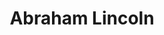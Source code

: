 ---
pid: mp176
title: Abraham Lincoln
location_transcription: Center City
coordinates: "[-75.159917558763, 39.950444292888]"
zipcode: '19148'
gen_neighborhood: South Philadelphia
neighborhood: Whitman,Pennsport,South Philadelphia
outside_phl: 
age: '9'
age_range: 6-13
instagram: 
image_file_name: mp_176.jpg
proposal_transcription: He believed that everyone was the same no matter what color
  your skin was and he was a Christian
topic: Person,History,Human Rights,Politics
topic_summary: 0, 0, 0, 0
type: Other No Form
keywords_other: 
credit: Hannah Ke
image_labels: 
twitter: 
facebook: 
permalink: "/monuments/mp176/"
layout: item-page
---
